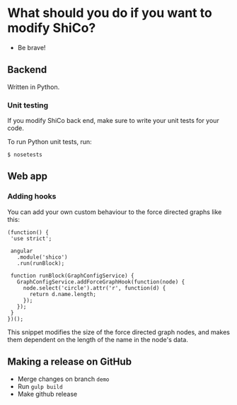 # What should you do if you want to modify ShiCo?

 - Be brave!

## Backend

Written in Python.

### Unit testing
If you modify ShiCo back end, make sure to write your unit tests for your code.

To run Python unit tests, run:
```
$ nosetests
```

## Web app

### Adding hooks

You can add your own custom behaviour to the force directed graphs like this:
```
(function() {
 'use strict';

 angular
   .module('shico')
   .run(runBlock);

 function runBlock(GraphConfigService) {
   GraphConfigService.addForceGraphHook(function(node) {
     node.select('circle').attr('r', function(d) {
       return d.name.length;
     });
   });
 }
})();

```

This snippet modifies the size of the force directed graph nodes, and makes them dependent on the length of the name in the node's data.

## Making a release on GitHub
 - Merge changes on branch `demo`
 - Run `gulp build`
 - Make github release
